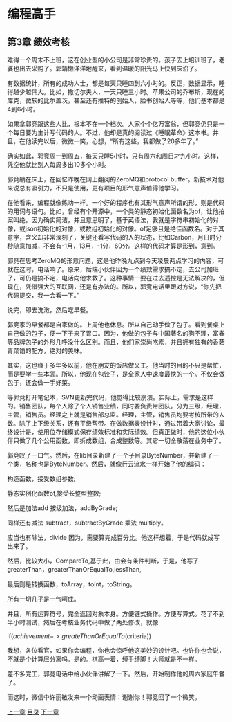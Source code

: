 # 编程高手  
    
## 第3章 绩效考核  
    
难得一个周末不上班，这在创业型的小公司是非常珍贵的。孩子去上培训班了，老婆也出去采购了。郭靖懒洋洋地醒来，看到温暖的阳光马上快到床沿了。  
    
有数据统计，所有的成功人士，都是每天只睡四到六小时的。反正，数据显示，睡得越少越伟大。比如，撒切尔夫人，一天只睡三小时。苹果公司的乔布斯，现在的库克，微软的比尔盖茨，甚至还有推特的创始人，脸书创始人等等，他们基本都是4到6小时。  
    
如果拿郭竞跟这些人比，根本不在一个档次。人家个个亿万富翁，但郭竞仍只是一个每日要为生计写代码的人。不过，他却是真的阅读过《睡眠革命》这本书。并且，在他读完以后，微微一笑，心想，“所有这些，我都做了20多年了。”  
    
确实如此，郭竞周一到周五，每天只睡5小时，只有周六和周日才九小时。这样，凭空他就比别人每周多出10多个小时。  
    
郭竞躺在床上，在回忆昨晚在网上翻阅的ZeroMQ和protocol buffer。新技术对他来说总有吸引力，不只是使用，更有项目的形气意声值得他学习。  
    
在他看来，编程就像练功一样。一个好的程序也有其形气意声所谓的形，则是代码的用词与语句。比如，曾经有个开源中，一个类的静态初始化函数名为of，让他拍案叫绝。因为确实简洁，并且意思明了，基于英语法，我就是字符串初始化的对像，或json初始化的对像，或数组初始化的对像。of足够且是绝佳函数名。对于其意字，含义却非常深刻了，关键还看写代码的人的状态，比如Carbon，月日时分秒随意加减，不会有-1月，13月，-1分，60分。这样的代码才算是形到，意到。  
    
郭竞在思考ZeroMQ的形意问题，这是他昨晚九点到今天凌晨两点学习的内容，可就在这时，电话响了。原来，后端小伙伴因为一个绩效需求搞不定，去公司加班了，可仍是搞不定，电话向他求救了。这种事情一要在过去遥控是无法解决的，但现在，凭借强大的互联网，还是有办法的。所以，郭竞电话里跟对方说，“你先把代码提交，我一会看一下。”  
    
说完，即去洗潄，然后吃早餐。  
    
郭竞家的早餐都是自家做的。上周他也休息。所以自己动手做了包子。看到餐桌上自己做的包子，便一下子来了胃口。因为，他做的包子与中国著名的狗不理，富春等品牌包子的外形几呼没什么区别。而且，他们家崇尚吃素，并且拥有独有的香菇青菜馅的配方，绝对的美味。  
    
其实，这也缘于多年多以前，他在朋友的饭店做义工。他当时的目的不只是帮忙，而是要学一些本领。所以，他现在包饺子，是全家人中速度最快的一个。不仅会做包子，还会做一手好菜。  
    
等郭竞打开笔记本，SVN更新完代码，他觉得比较崩溃。实际上，需求是这样的。销售团队，每个人除了个人销售业绩，同时要负责带团队。分为三级，经理，主管，销售员。经理之上就是销售部总监。经理，主管，销售员均要考核所带的人数。除了上下级关系，还有平级帮带。在做数据表设计时，通过带着大家讨论，最终设计是，使用位存储模式保存绩效标准和实际绩效。但真正做时，他的这位小伙伴只做了几个公用函数，即拆成数组，合成整数等。其它一切全散落在业务中了。  
    
郭竞叹了一口气。然后，在lib目录新建了一个子目录ByteNumber，并新建了一个类，名称也是ByteNumber。然后，就像行云流水一样开始了他的编码：  
    
构造函数，接受数组参数;  
    
静态实例化函数of,接受长整型整数;  
    
然后是加法add 按级加法，addByGrade;  
    
同样还有减法 subtract，subtractByGrade 乘法 multiply。  
    
应当也有除法，divide 因为，需要算完成百分比。他这样想着，于是代码就成写出来了。  
    
然后，比较大小，CompareTo,基于此，由会有条件判断，于是，他写了greaterThan，greaterThanOrEqualTo,lessThan,  
    
最后则是转换函数，toArray，toInt，toString。  
    
所有一切几乎是一气呵成。  
    
并且，所有运算符号，完全返回对象本身。方便链式操作。方便写算式。花了不到半小时测试，然后在考核业务代码中做了两处修改，就像  
    
if($achievement->greateThanOrEqualTo($criteria))  
    
我想，各位看官，如果你会编程，你也会惊呼他这美妙的设计吧。也许你也会说，不就是个计算层分离吗。是的。棋高一着，缚手缚脚！大师就是不一样。  
    
差不多完工，郭竞电话中给小伙伴讲解了一下。然后，开始制作他的周六家庭午餐了。  
    
而这时，微信中许丽敏发来一个动画表情：谢谢你！郭竞回了一个微笑。

[上一章](https://github.com/BardoQi/CodeGuru/blob/master/docs/chapter_002.md  "下一章")
[目录](https://github.com/BardoQi/CodeGuru  "目录")
[下一章](https://github.com/BardoQi/CodeGuru/blob/master/docs/chapter_004.md  "下一章")
